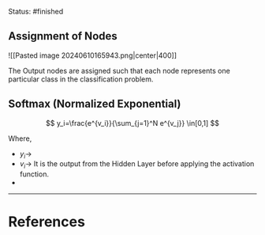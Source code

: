 Status: #finished 
## Assignment of Nodes 
![[Pasted image 20240610165943.png|center|400]]

The Output nodes are assigned such that each node represents one particular class in the classification problem.  
## Softmax (Normalized Exponential)

$$
y_i=\frac{e^{v_i}}{\sum_{j=1}^N e^{v_j}} \in[0,1]
$$

Where, 
- $y_i\rightarrow$ 
- $v_i\rightarrow$ It is the output from the Hidden Layer before applying the activation function. 
- 



---
# References

